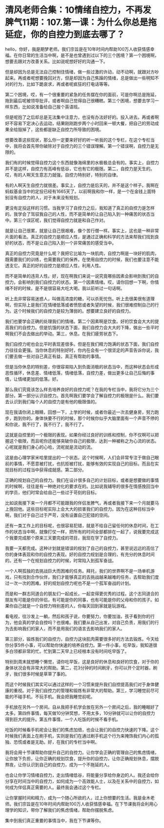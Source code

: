 # 清风老师合集：10情绪自控力，不再发脾气11期：107.第一课：为什么你总是拖延症，你的自控力到底去哪了？

hello，你好，我是期梦老师。我们宗旨是在10年时间内帮助100万人收获情感幸福。在你日常的生活当中啊，是不是也曾遇到过以下的三个困境？第一个困境啊，想要去跟对方改善关系。比如说呢想好好的沟通一下。

但是却因为总是无法自己控制住情绪，做一些过激的许动，动不动啊，就跟对方吵起来。再或者呢想要挽回对方，但是却因为自己焦躁的情绪，总是做出一些明知不对的行为，比如下跪哀求，再或者呢疯狂的打电话等等。

第二个困境，哎，有一个很重要的紧急的任务摆在你的面前，可是你啊总是拖延，拖到最后呢被领导批评，或者啊自己觉得自己很糟糕。第三个困境，想要去学习一样东西，比如说准备给自己报个英语班。

但是呢抱了之后却总是无法集中注意力，也没有办法好好的。投入进去。再或者啊好不容易下定决心去运动，结果刚刚跑步两个小时回来一顿大餐，把自己的劳动成果全给毁掉了，这些都是缺乏自控力所导致的困境。

想要改善这些现状，那么你一定要来好好的听一听我的这个专栏，在这个专栏当中，我将会首先带你破除对于自控力的三个错误理解。第一个错误啊，自控力是无限的。

我们有的时候觉得自控力这个东西就像海绵里的水极极总会有的。事实上，自控力并不是这样，自控力有高峰有低谷，它也有它的极限。第二，自控力是天生的。哎，有的人啊天生意志力就强，自控力特别好，特别的自律。

有的人啊天生自控力就很差。事实上，自控力是后天的，并不是这个样子。我啊在蚂蚁基金当中的定投已经有1665天了。以前啊我和你一样，是一个在金钱上面特别没有自控力的人，对于未来没有规划。

更没有定投这样的习惯。当我学习了自控力之后，我知道了真正的自控力是怎样的。我学会了驾驭我自己的人性，而不是简单的让自己陷入到一种痛苦的状态当中。第三个误区呢，我们觉得自控力就是和自己作对。

就是让自己很累，就是让自己很艰难，像个苦行僧一样。事实上，这也是一种非常片面的看法。真正的自控力是顺应人性，是通过正确和科学的方法来帮我们找到良好的状态，而不是让自己陷入到一个非常痛苦的感受当中。

真正的自控力究竟是什么呢？我把它比喻为一块肌肉，自控力啊是一块好的肌肉，既需要我们的训练，也需要我们的保养。在使用自控力的时候，我们也要注意不能透支它。真正的好的自控力是顺应人性，利用人性。

而不是简单的违背人性。好，现在啊我们来说一说究竟哪些因素会影响到我们的自控力，会影响到我们自控力的状态。第一个因素情绪。哎，请你回想一下啊，你情绪不好的时候，是不是很容易大吃大喝。我以前听过一句话啊。

听上去非常容易迷惑人，叫做高浓度的糖，可以杀死忧伤。听上去很美很有道理啊，但实际上是我们在情绪低落或者愤怒或者失望的时候，我们很难控制自己的行为。这个时候我们的自控力是较为薄弱的。想要建立良好的自控力。

我们也要学会正确的处理我们的情绪。第二个因素啊是饮食。好的饮食会大大的提高我们的自控力。但是饥饿的状态下面，我们自控力会大大的下降，做出一些平时啊我们不会去做出的举动。第三，休息。在我们疲劳状态下。

我们自控力呢也会比平时表现差很多。但是在我们精力饱满的状态下面，我们自控力往往会更强。当你休息的特别好时，你内在会有一个很坚定的声音告诉你说，我们要去做一些对自己真正有益，真正有帮助的事情。

但是当你休息的特别差，你很容易陷入到负面消极的状态当中，而这种状态会形成恶性循环，休息差、情绪低落，情绪低落，自控力差，做出更多让自己后悔的事情，让情绪更加的低落。好。

那么我们究竟该怎么样去培养良好的自控力呢？在我的专栏当中，我将它分为三个部分。第一部分认识自控力。首先啊我们要学会了解自控力的极限是什么。我们要去认识到我们每个人的自控力是有他的极限值的。

现在我请你闭上眼睛，回想一下，上学的时候，或者你最近一次去健身房，努力跑步，跑到你的。身体快要不行的时候，那个时候你似乎大脑里面有一个声音不停的和你说，我不行了，我不行了，我不行了。

这就是自控里的一个极限的表现。如果你经过良好的训练和控制，你不仅啊可以把握这个极限，而且呢你还能够突破你自己的极限，达到一种被称之为心流的状态。心呢就是我们身心的心哈，流呢就是流动的流。

这是由心理学家米哈里提出的一个状态。这个时候啊，人们会非常专注于做自己眼前的事情，不愿意被打扰，也抗拒被打扰，能够有效的实现自己的目标。而且在实现目标的过程当中获得成就感。第二部分。

正确的规划自己的自控力。我们在设计很多自己的计划目标，或者是想要做的事情的时候啊，往往是有一种绝对化的要求在的。比如说我辅导的很多在情感挽回当中的学员，他们时常会给自己一些过于苛刻的目标。

比如说我接下来一个月都不可能跟我的伴侣发脾气，再或者我接下来一个月就要马上挽回他。这些目标呢实际上会大大的损害我们的自控力。因为在这种目标当中啊，我们对于自己过于严苛，没有设置自己犯错的空间。

还有一类工作上的目标呢，也很容易犯错，就是不给自己留任何的休息时间，在工作的状态当中啊，就像打仗一样，把所有的时间全部都排在一起了，说我要完成这个我要完成那个原来三天要完成的项目，我现在学了自控力。

我要一天都完成。这种计划就是错误的规划了自己的自控力，甚至说远远的高估了你的身体表现和你的自控力表现。好的自控力规划是合理的，有充分的休息时间的。还有一个在规划自控力的时候，时常陷入到孤军奋战。

一个人啊孤独的去挑战巨大而困难的任务。拜托，我们的世界啊不是一场单机游戏，只有找到合作伙伴，我们才能够真正的去挑战越来越难的任务，去帮助我们度过一次一次的困难。好的规划自控力呢也不是一个孤军奋战的计划。

而是和一群志同道合的朋友们一起成长，一起变得更优秀的过程。这个志同道合的朋友有可能是你的伴侣，有可能是你的同事，也有可能是你的父母和你的孩子。如果你自己就是一个自控力特别差的人，你每天回到家就是玩游戏。

看电视，往沙发上一躺，然后和孩子说，你要努力，你要加油，孩子看到你的行为，他会真的学会自控吗？也很难。我们要从自己出发，对自己负责，用我们的行为去影响我们的家人，而不是用我们的语言去影响我们的家人。

第三部分，锻炼我们的自控力，自控力这块肌肉需要很多好的方法去锻炼。今天给你分享5件小事，可以帮助你快速的培养自控力。第一件小事，吃早饭，我知道很多白领都非常的忙。忙到第二天早上已经根本没有时间吃早饭了。

特别到周末就想睡个懒觉，请你吃早饭，这是良好的休息和良好的饮食，对于你的身体状况会有非常大的帮助。第二，花3分钟的时间刷牙，你可以开个定时器，刷牙，我们很多时候是草草了事的。

而这个时候我们其实可以通过这样的一个习惯来提升我们自控提高我们对于身体健康的重视。对于我们自控力的管理和锻炼有非常大的帮助。第三，学习睡觉前尽可能的不碰手机，不玩手机。我会把我睡觉前呢。

手机放在另外一个房间。自从我把手机学会放在另外一个房间之后，我的睡眠好了太多。第四件事情，每天做10分钟冥想，不用太多，10分钟就可以让你的自控力得到巨大的提升。第五件事情，一个人吃饭的时候不看手机。

吃饭的时候看手机呢会让我们的焦虑加倍，也会让我们的自控力快速的下降。这个时候我们表面上在刷手机，实则是我们在通过刷手机这个行为来掩饰我们内心的孤独、恐慌或者是无助。好，在我们的专栏当中啊。

我将会用十节课帮助你提升自己的自控力。让你学会正确的管理自己的焦虑情绪，让你放下负担，让你正确的规划饮食，提升你的自控力，让你正确规划休息，摆脱熬夜，让你认识到自己的自控力，成为一个不拖延的人。

也会让你学习情绪自控力，走出情绪低谷，将能量分享给你身边的人。我还会给你分享在时间当中的自控力，如何成为一个高效能人士，以及在关系中的自控力，如何成为伴侣真正需要的人。最终我会通过这个专栏。

让你掌握时间和精力，成为一个随心所欲的人，过上你想要的生活。我是金木老师。我们宗旨是在10年时间内帮助100万人收获情感幸福。在下节课我将会利用心理学的知识，带你了解我们的焦虑情绪，帮助你摆脱焦虑。

集中到我们真正重要的事情当中，我在下节课等你。